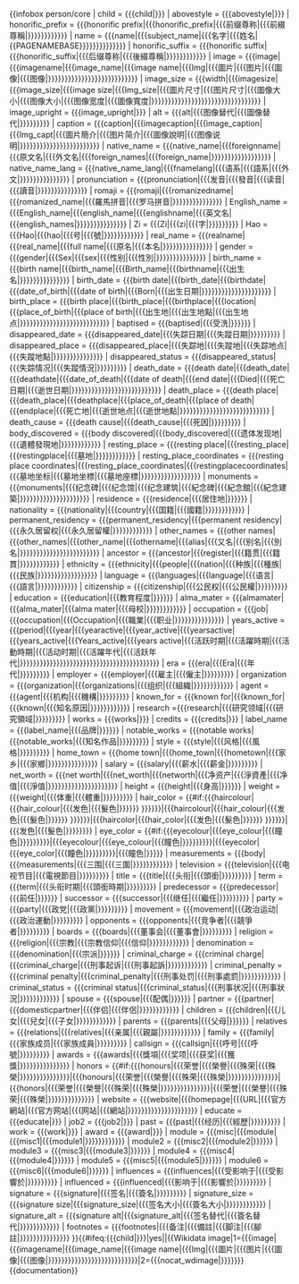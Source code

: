 <includeonly>{{infobox person/core
| child = {{{child|}}}
| abovestyle = {{{abovestyle|}}}
| honorific_prefix = {{{honorific prefix|{{{honorific_prefix|{{{前缀尊称|{{{前綴尊稱|}}}}}}}}}}}}
| name = {{{name|{{{subject_name|{{{名字|{{{姓名|{{PAGENAMEBASE}}}}}}}}}}}}}}
| honorific_suffix = {{{honorific suffix|{{{honorific_suffix|{{{后缀尊称|{{{後綴尊稱|}}}}}}}}}}}}
| image = {{{image|{{{imagename|{{{image_name|{{{image name|{{{Img|{{{圖片|{{{图片|{{{圖像|{{{图像|}}}}}}}}}}}}}}}}}}}}}}}}}}}
| image_size = {{{width|{{{imagesize|{{{image_size|{{{image size|{{{Img_size|{{{圖片尺寸|{{{图片尺寸|{{{圖像大小|{{{图像大小|{{{图像宽度|{{{圖像寬度|}}}}}}}}}}}}}}}}}}}}}}}}}}}}}}}}}
| image_upright = {{{image_upright|}}}
| alt = {{{alt|{{{图像替代|{{{圖像替代|}}}}}}}}}
| caption = {{{caption|{{{imagecaption|{{{image_caption|{{{Img_capt|{{{圖片簡介|{{{图片简介|{{{圖像說明|{{{图像说明|}}}}}}}}}}}}}}}}}}}}}}}}
| native_name = {{{native_name|{{{foreignname|{{{原文名|{{{外文名|{{{foreign_names|{{{foreign_name|}}}}}}}}}}}}}}}}}}
| native_name_lang = {{{native_name_lang|{{{fnamelang|{{{语系|{{{語系|{{{外文|}}}}}}}}}}}}}}}
| pronunciation = {{{pronunciation|{{{发音|{{{發音|{{{读音|{{{讀音|}}}}}}}}}}}}}}}
| romaji = {{{romaji|{{{romanizedname|{{{romanized_name|{{{羅馬拼音|{{{罗马拼音|}}}}}}}}}}}}}}}
| English_name = {{{English_name|{{{english_name|{{{englishname|{{{英文名|{{{english_names|}}}}}}}}}}}}}}}
| Zi = {{{Zi|{{{zi|{{{字|}}}}}}}}}
| Hao = {{{Hao|{{{hao|{{{号|{{{號|}}}}}}}}}}}}
| real_name = {{{realname|{{{real_name|{{{full name|{{{原名|{{{本名|}}}}}}}}}}}}}}}
| gender = {{{gender|{{{Sex|{{{sex|{{{性别|{{{性別|}}}}}}}}}}}}}}}
| birth_name = {{{birth name|{{{birth_name|{{{Birth_name|{{{birthname|{{{出生名|}}}}}}}}}}}}}}}
| birth_date = {{{birth date|{{{birth_date|{{{birthdate|{{{date_of_birth|{{{date of birth|{{{Born|{{{出生日期|}}}}}}}}}}}}}}}}}}}}}
| birth_place = {{{birth place|{{{birth_place|{{{birthplace|{{{location|{{{place_of_birth|{{{place of birth|{{{出生地|{{{出生地點|{{{出生地点|}}}}}}}}}}}}}}}}}}}}}}}}}}}
| baptised = {{{baptised|{{{受洗|}}}}}}
| disappeared_date = {{{disappeared_date|{{{失踪日期|{{{失蹤日期|}}}}}}}}}
| disappeared_place = {{{disappeared_place|{{{失踪地|{{{失蹤地|{{{失踪地点|{{{失蹤地點|}}}}}}}}}}}}}}}
| disappeared_status = {{{disappeared_status|{{{失踪情况|{{{失蹤情況|}}}}}}}}}
| death_date = {{{death date|{{{death_date|{{{deathdate|{{{date_of_death|{{{date of death|{{{end date|{{{Died|{{{死亡日期|{{{逝世日期|}}}}}}}}}}}}}}}}}}}}}}}}}}}
| death_place = {{{death place|{{{death_place|{{{deathplace|{{{place_of_death|{{{place of death|{{{endplace|{{{死亡地|{{{逝世地点|{{{逝世地點|}}}}}}}}}}}}}}}}}}}}}}}}}}}
| death_cause = {{{death cause|{{{death_cause|{{{死因|}}}}}}}}}
| body_discovered = {{{body discovered|{{{body_discovered|{{{遗体发现地|{{{遺體發現地|}}}}}}}}}}}}
| resting_place = {{{resting place|{{{resting_place|{{{restingplace|{{{墓地|}}}}}}}}}}}}
| resting_place_coordinates = {{{resting place coordinates|{{{resting_place_coordinates|{{{restingplacecoordinates|{{{墓地坐标|{{{墓地坐標|{{{墓地座標|}}}}}}}}}}}}}}}}}}
| monuments = {{{monuments|{{{纪念碑|{{{纪念馆|{{{纪念建筑|{{{紀念碑|{{{紀念館|{{{紀念建築|}}}}}}}}}}}}}}}}}}}}}
| residence = {{{residence|{{{居住地|}}}}}}
| nationality = {{{nationality|{{{country|{{{国籍|{{{國籍|}}}}}}}}}}}}
| permanent_residency = {{{permanent_residency|{{{permanent residency|{{{永久居留权|{{{永久居留權|}}}}}}}}}}}}
| other_names = {{{other names|{{{other_names|{{{other_name|{{{othername|{{{alias|{{{又名|{{{别名|{{{別名|}}}}}}}}}}}}}}}}}}}}}}}}
| ancestor = {{{ancestor|{{{register|{{{籍贯|{{{籍貫|}}}}}}}}}}}}
| ethnicity = {{{ethnicity|{{{people|{{{nation|{{{种族|{{{種族|{{{民族|}}}}}}}}}}}}}}}}}}
| language  = {{{languages|{{{language|{{{语言|{{{語言|}}}}}}}}}}}}
| citizenship = {{{citizenship|{{{公民权|{{{公民權|}}}}}}}}}
| education = {{{education|{{{教育程度|}}}}}}
| alma_mater = {{{almamater|{{{alma_mater|{{{alma mater|{{{母校|}}}}}}}}}}}}
| occupation = {{{job|{{{occupation|{{{Occupation|{{{職業|{{{职业|}}}}}}}}}}}}}}}
| years_active = {{{period|{{{year|{{{yearactive|{{{year_active|{{{yearsactive|{{{years_active|{{{Years_active|{{{years active|{{{活跃时期|{{{活躍時期|{{{活動時期|{{{活动时期|{{{活躍年代|{{{活跃年代|}}}}}}}}}}}}}}}}}}}}}}}}}}}}}}}}}}}}}}}}}}
| era = {{{era|{{{Era|{{{年代|}}}}}}}}}
| employer = {{{employer|{{{雇主|{{{僱主|}}}}}}}}}
| organization = {{{organization|{{{organizations|{{{组织|{{{組織|}}}}}}}}}}}}
| agent = {{{agent|{{{机构|{{{機構|}}}}}}}}}
| known_for = {{{known for|{{{known_for|{{{known|{{{知名原因|}}}}}}}}}}}}
| research ={{{research|{{{研究领域|{{{研究領域|}}}}}}}}}
| works = {{{works|}}}
| credits = {{{credits|}}}
| label_name = {{{label_name|{{{品牌|}}}}}}
| notable_works = {{{notable works|{{{notable_works|{{{知名作品|}}}}}}}}}
| style = {{{style|{{{风格|{{{風格|}}}}}}}}}
| home_town = {{{home town|{{{home_town|{{{hometown|{{{家乡|{{{家鄉|}}}}}}}}}}}}}}}
| salary = {{{salary|{{{薪水|{{{薪金|}}}}}}}}}
| net_worth = {{{net worth|{{{net_worth|{{{networth|{{{净资产|{{{淨資產|{{{净值|{{{淨值|}}}}}}}}}}}}}}}}}}}}}
| height = {{{height|{{{身高|}}}}}}
| weight = {{{weight|{{{体重|{{{體重|}}}}}}}}}
| hair_color = {{#if:{{{haircolour|{{{hair_colour|{{{发色|{{{髮色|}}}}}} }}}}}}|{{{haircolour|{{{hair_colour|{{{发色|{{{髮色|}}}}}} }}}}}}|{{{haircolor|{{{hair_color|{{{发色|{{{髮色|}}}}}} }}}}}}|{{{发色|{{{髮色|}}}}}}}}
| eye_color = {{#if:{{{eyecolour|{{{eye_colour|{{{瞳色|}}}}}}}}}|{{{eyecolour|{{{eye_colour|{{{瞳色|}}}}}}}}}|{{{eyecolor|{{{eye_color|{{{瞳色|}}}}}}}}}|{{{瞳色|}}}}}
| measurements = {{{body|{{{measurements|{{{三围|{{{三圍|}}}}}}}}}}}}
| television = {{{television|{{{电视节目|{{{電視節目|}}}}}}}}}
| title = {{{title|{{{头衔|{{{頭銜|}}}}}}}}}
| term = {{{term|{{{头衔时期|{{{頭銜時期|}}}}}}}}}
| predecessor = {{{predecessor|{{{前任|}}}}}}
| successor = {{{successor|{{{继任|{{{繼任|}}}}}}}}}
| party = {{{party|{{{政党|{{{政黨|}}}}}}}}}
| movement = {{{movement|{{{政治运动|{{{政治運動|}}}}}}}}}
| opponents = {{{opponents|{{{竞争者|{{{競爭者|}}}}}}}}}
| boards = {{{boards|{{{董事会|{{{董事會|}}}}}}}}}
| religion = {{{religion|{{{宗教|{{{宗教信仰|{{{信仰|}}}}}}}}}}}}
| denomination = {{{denomination|{{{宗派|}}}}}}
| criminal_charge = {{{criminal charge|{{{criminal_charge|{{{刑事起诉|{{{刑事起訴|}}}}}}}}}}}}
| criminal_penalty = {{{criminal penalty|{{{criminal_penalty|{{{刑事处罚|{{{刑事處罰|}}}}}}}}}}}}
| criminal_status = {{{criminal status|{{{criminal_status|{{{刑事状况|{{{刑事狀況|}}}}}}}}}}}}
| spouse = {{{spouse|{{{配偶|}}}}}}
| partner = {{{partner|{{{domesticpartner|{{{伴侣|{{{伴侶|}}}}}}}}}}}}
| children = {{{children|{{{儿女|{{{兒女|{{{子女|}}}}}}}}}}}}
| parents = {{{parents|{{{父母|}}}}}}
| relatives = {{{relations|{{{relatives|{{{亲属|{{{親屬|}}}}}}}}}}}}
| family = {{{family|{{{家族成员|{{{家族成員|}}}}}}}}}
| callsign = {{{callsign|{{{呼号|{{{呼號|}}}}}}}}}
| awards = {{{awards|{{{獎項|{{{奖项|{{{获奖|{{{獲獎|}}}}}}}}}}}}}}}
| honors = {{#if:{{{honours|{{{荣誉|{{{榮譽|{{{殊荣|{{{殊榮|}}}}}}}}}}}}}}}|{{{honours|{{{荣誉|{{{榮譽|{{{殊荣|{{{殊榮|}}}}}}}}}}}}}}}|{{{honors|{{{荣誉|{{{榮譽|{{{殊荣|{{{殊榮|}}}}}}}}}}}}}}}|{{{荣誉|{{{榮譽|{{{殊荣|{{{殊榮|}}}}}}}}}}}}}}
| website = {{{website|{{{homepage|{{{URL|{{{官方網站|{{{官方网站|{{{网站|{{{網站|}}}}}}}}}}}}}}}}}}}}}
| educate = {{{educate|}}}
| job2 = {{{job2|}}}
| past = {{{past|{{{经历|{{{經歷|}}}}}}}}}
| work = {{{work|}}}
| award = {{{award|}}}
| module = {{{misc|{{{module|{{{misc1|{{{module1|}}}}}}}}}}}}
| module2 = {{{misc2|{{{module2|}}}}}}
| module3 = {{{misc3|{{{module3|}}}}}}
| module4 = {{{misc4|{{{module4|}}}}}}
| module5 = {{{misc5|{{{module5|}}}}}}
| module6 = {{{misc6|{{{module6|}}}}}}
| influences = {{{influences|{{{受影响于|{{{受影響於|}}}}}}}}}
| influenced = {{{influenced|{{{影响于|{{{影響於|}}}}}}}}}
| signature = {{{signature|{{{签名|{{{簽名|}}}}}}}}}
| signature_size = {{{signature size|{{{signature_size|{{{签名大小|{{{簽名大小|}}}}}}}}}}}}
| signature_alt = {{{signature alt|{{{signature_alt|{{{签名替代|{{{簽名替代|}}}}}}}}}}}}
| footnotes = {{{footnotes|{{{备注|{{{備註|{{{脚注|{{{腳註|}}}}}}}}}}}}}}}
}}{{#ifeq:{{{child|}}}|yes||{{Wikidata image|1={{{image|{{{imagename|{{{image_name|{{{image name|{{{Img|{{{圖片|{{{图片|{{{圖像|{{{图像|}}}}}}}}}}}}}}}}}}}}}}}}}}}|2={{{nocat_wdimage|}}}}}}}</includeonly><noinclude>
{{documentation}}<!---Please add metadata to the <includeonly> section at the bottom of the /doc subpage--->
</noinclude>